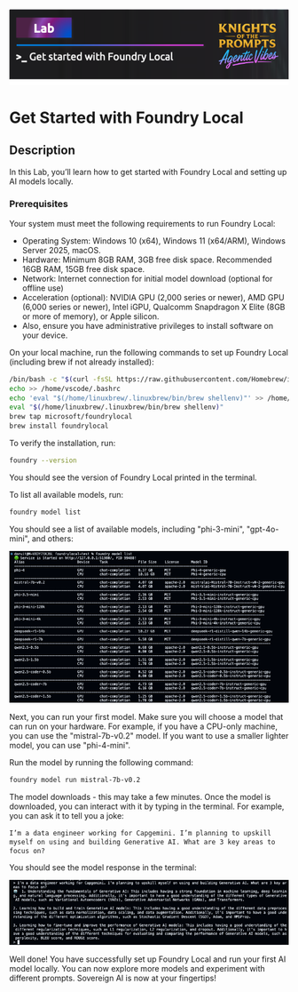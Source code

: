 ![alt text](../../../media/image-foundry-local.png)

# Get Started with Foundry Local
## Description
In this Lab, you’ll learn how to get started with Foundry Local and setting up AI models locally. 

### Prerequisites
Your system must meet the following requirements to run Foundry Local:

- Operating System: Windows 10 (x64), Windows 11 (x64/ARM), Windows Server 2025, macOS.
- Hardware: Minimum 8GB RAM, 3GB free disk space. Recommended 16GB RAM, 15GB free disk space.
- Network: Internet connection for initial model download (optional for offline use)
- Acceleration (optional): NVIDIA GPU (2,000 series or newer), AMD GPU (6,000 series or newer), Intel iGPU, Qualcomm Snapdragon X Elite (8GB or more of memory), or Apple silicon.
- Also, ensure you have administrative privileges to install software on your device.

On your local machine, run the following commands to set up Foundry Local (including brew if not already installed):

```bash
/bin/bash -c "$(curl -fsSL https://raw.githubusercontent.com/Homebrew/install/HEAD/install.sh)"
echo >> /home/vscode/.bashrc
echo 'eval "$(/home/linuxbrew/.linuxbrew/bin/brew shellenv)"' >> /home/vscode/.bashrc
eval "$(/home/linuxbrew/.linuxbrew/bin/brew shellenv)"
brew tap microsoft/foundrylocal
brew install foundrylocal
```

To verify the installation, run:

```bash
foundry --version
```
You should see the version of Foundry Local printed in the terminal.

To list all available models, run:

```bash
foundry model list
```
You should see a list of available models, including "phi-3-mini", "gpt-4o-mini", and others:

![alt text](../../../media/image-foundrylocal1.png)

Next, you can run your first model. Make sure you will choose a model that can run on your hardware. For example, if you have a CPU-only machine, you can use the "mistral-7b-v0.2" model. If you want to use a smaller lighter model, you can use "phi-4-mini".

Run the model by running the following command:

```bash
foundry model run mistral-7b-v0.2
```

The model downloads - this may take a few minutes. Once the model is downloaded, you can interact with it by typing in the terminal. For example, you can ask it to tell you a joke:

```plaintext
I’m a data engineer working for Capgemini. I’m planning to upskill myself on using and building Generative AI. What are 3 key areas to focus on? 
```

You should see the model response in the terminal:

![alt text](../../../media/image-foundrylocal5.png)

Well done! You have successfully set up Foundry Local and run your first AI model locally. You can now explore more models and experiment with different prompts. Sovereign AI is now at your fingertips!
